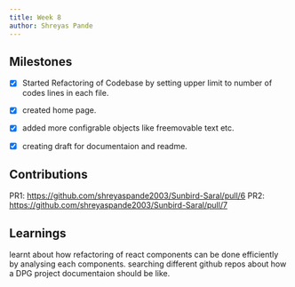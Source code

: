 ```yaml
---
title: Week 8
author: Shreyas Pande
---
```


## Milestones
- [x] Started Refactoring of Codebase by setting upper limit to number of codes lines in each file.
- [x] created home page.
- [x] added more configrable objects like freemovable text etc.
- [x] creating draft for documentaion and readme.


## Contributions

PR1: https://github.com/shreyaspande2003/Sunbird-Saral/pull/6
PR2: https://github.com/shreyaspande2003/Sunbird-Saral/pull/7

## Learnings

learnt about how refactoring of react components can be done efficiently by analysing each components.
searching different github repos about how a DPG project documentaion should be like.